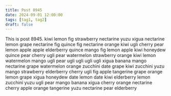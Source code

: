 ```yaml
---
title: Post 8945
date: 2024-09-01 12:00:00
tags: [tag1, tag2]
draft: false
---
```

This is post 8945.
kiwi
lemon
fig
strawberry
nectarine
yuzu
xigua
nectarine
lemon
grape
nectarine
fig
quince
fig
nectarine
orange
kiwi
ugli
cherry
pear
lemon
apple
apple
elderberry
quince
mango
fig
lemon
apple
kiwi
honeydew
quince
pear
cherry
ugli
pear
watermelon
strawberry
orange
kiwi
lemon
watermelon
mango
ugli
pear
ugli
ugli
ugli
ugli
xigua
banana
mango
nectarine
grape
watermelon
orange
zucchini
date
grape
kiwi
zucchini
yuzu
mango
strawberry
elderberry
cherry
ugli
fig
apple
tangerine
grape
orange
lemon
grape
xigua
honeydew
date
lemon
date
kiwi
elderberry
lemon
zucchini
yuzu
ugli
pear
mango
banana
xigua
cherry
orange
nectarine
cherry
apple
orange
tangerine
yuzu
nectarine
pear
elderberry
